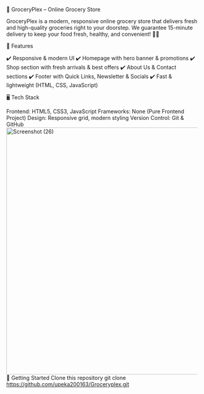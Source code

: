 🛒 GroceryPlex – Online Grocery Store

GroceryPlex is a modern, responsive online grocery store that delivers fresh and high-quality groceries right to your doorstep.
We guarantee 15-minute delivery to keep your food fresh, healthy, and convenient! 🚚💨

📌 Features

✔️ Responsive & modern UI
✔️ Homepage with hero banner & promotions
✔️ Shop section with fresh arrivals & best offers
✔️ About Us & Contact sections
✔️ Footer with Quick Links, Newsletter & Socials
✔️ Fast & lightweight (HTML, CSS, JavaScript)

🖥️ Tech Stack

Frontend: HTML5, CSS3, JavaScript
Frameworks: None (Pure Frontend Project)
Design: Responsive grid, modern styling
Version Control: Git & GitHub
<img width="941" height="649" alt="Screenshot (26)" src="https://github.com/user-attachments/assets/9ac1764a-9dd7-428d-9897-33214a945c02" />
🚀 Getting Started
Clone this repository
git clone https://github.com/upeka200163/Groceryplex.git
